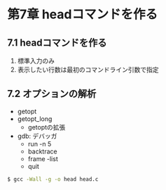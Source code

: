 # 第7章 headコマンドを作る

## 7.1 headコマンドを作る

1. 標準入力のみ
2. 表示したい行数は最初のコマンドライン引数で指定


## 7.2 オプションの解析

- getopt
- getopt_long
    - getoptの拡張
- gdb: デバッガ
    - run -n 5
    - backtrace
    - frame
    -list
    - quit

```bash
$ gcc -Wall -g -o head head.c
```





